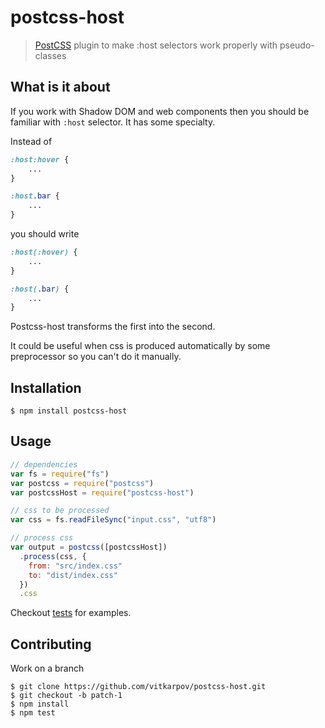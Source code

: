 # postcss-host

> [PostCSS](https://github.com/postcss/postcss) plugin to make :host selectors work properly with pseudo-classes

## What is it about

If you work with Shadow DOM and web components then you should be familiar with `:host` selector. It has some specialty.

Instead of

```css
:host:hover {
    ...
}

:host.bar {
    ...
}
```

you should write

```css
:host(:hover) {
    ...
}

:host(.bar) {
    ...
}
```

Postcss-host transforms the first into the second.

It could be useful when css is produced automatically by some preprocessor so you can't do it manually.

## Installation

```console
$ npm install postcss-host
```

## Usage

```js
// dependencies
var fs = require("fs")
var postcss = require("postcss")
var postcssHost = require("postcss-host")

// css to be processed
var css = fs.readFileSync("input.css", "utf8")

// process css
var output = postcss([postcssHost])
  .process(css, {
    from: "src/index.css"
    to: "dist/index.css"
  })
  .css
```

Checkout [tests](test) for examples.

## Contributing

Work on a branch

```console
$ git clone https://github.com/vitkarpov/postcss-host.git
$ git checkout -b patch-1
$ npm install
$ npm test
```
